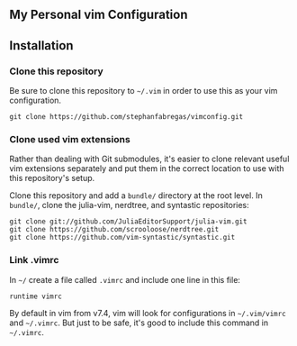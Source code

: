 My Personal vim Configuration
-------------

## Installation

### Clone this repository

Be sure to clone this repository to `~/.vim` in order to use this as your vim
configuration.

```
git clone https://github.com/stephanfabregas/vimconfig.git
```

### Clone used vim extensions

Rather than dealing with Git submodules, it's easier to clone relevant useful
vim extensions separately and put them in the correct location to use with this
repository's setup.

Clone this repository and add a `bundle/` directory at the root level. In
`bundle/`, clone the julia-vim, nerdtree, and syntastic repositories:

```
git clone git://github.com/JuliaEditorSupport/julia-vim.git
git clone https://github.com/scrooloose/nerdtree.git
git clone https://github.com/vim-syntastic/syntastic.git
```

### Link .vimrc

In `~/` create a file called `.vimrc` and include one line in this file:

```
runtime vimrc
```

By default in vim from v7.4, vim will look for configurations in `~/.vim/vimrc`
and `~/.vimrc`. But just to be safe, it's good to include this command in
`~/.vimrc`.

